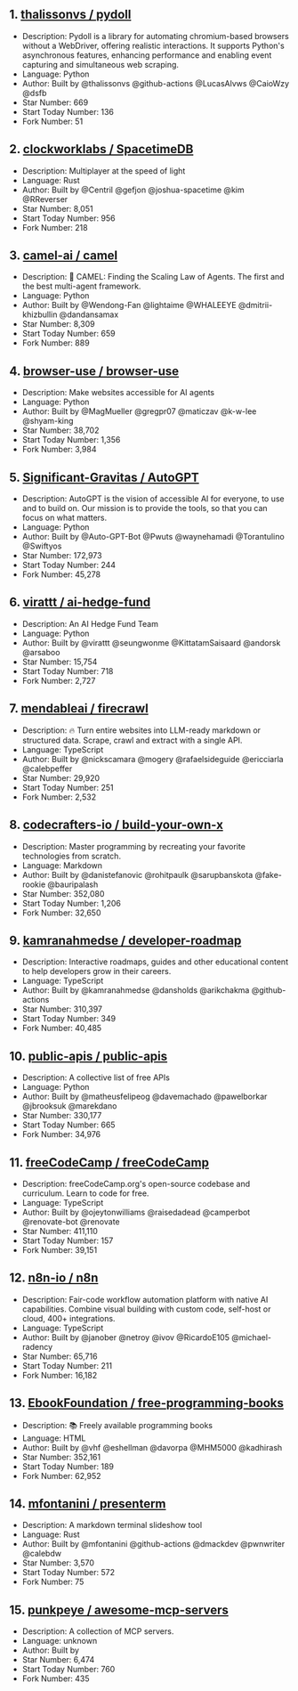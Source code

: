 ## 1. [thalissonvs / pydoll](https://github.com/thalissonvs/pydoll)
- Description: Pydoll is a library for automating chromium-based browsers without a WebDriver, offering realistic interactions. It supports Python's asynchronous features, enhancing performance and enabling event capturing and simultaneous web scraping.
- Language: Python
- Author: Built by @thalissonvs @github-actions @LucasAlvws @CaioWzy @dsfb
- Star Number: 669
- Start Today Number: 136
- Fork Number: 51

## 2. [clockworklabs / SpacetimeDB](https://github.com/clockworklabs/SpacetimeDB)
- Description: Multiplayer at the speed of light
- Language: Rust
- Author: Built by @Centril @gefjon @joshua-spacetime @kim @RReverser
- Star Number: 8,051
- Start Today Number: 956
- Fork Number: 218

## 3. [camel-ai / camel](https://github.com/camel-ai/camel)
- Description: 🐫 CAMEL: Finding the Scaling Law of Agents. The first and the best multi-agent framework.
- Language: Python
- Author: Built by @Wendong-Fan @lightaime @WHALEEYE @dmitrii-khizbullin @dandansamax
- Star Number: 8,309
- Start Today Number: 659
- Fork Number: 889

## 4. [browser-use / browser-use](https://github.com/browser-use/browser-use)
- Description: Make websites accessible for AI agents
- Language: Python
- Author: Built by @MagMueller @gregpr07 @maticzav @k-w-lee @shyam-king
- Star Number: 38,702
- Start Today Number: 1,356
- Fork Number: 3,984

## 5. [Significant-Gravitas / AutoGPT](https://github.com/Significant-Gravitas/AutoGPT)
- Description: AutoGPT is the vision of accessible AI for everyone, to use and to build on. Our mission is to provide the tools, so that you can focus on what matters.
- Language: Python
- Author: Built by @Auto-GPT-Bot @Pwuts @waynehamadi @Torantulino @Swiftyos
- Star Number: 172,973
- Start Today Number: 244
- Fork Number: 45,278

## 6. [virattt / ai-hedge-fund](https://github.com/virattt/ai-hedge-fund)
- Description: An AI Hedge Fund Team
- Language: Python
- Author: Built by @virattt @seungwonme @KittatamSaisaard @andorsk @arsaboo
- Star Number: 15,754
- Start Today Number: 718
- Fork Number: 2,727

## 7. [mendableai / firecrawl](https://github.com/mendableai/firecrawl)
- Description: 🔥 Turn entire websites into LLM-ready markdown or structured data. Scrape, crawl and extract with a single API.
- Language: TypeScript
- Author: Built by @nickscamara @mogery @rafaelsideguide @ericciarla @calebpeffer
- Star Number: 29,920
- Start Today Number: 251
- Fork Number: 2,532

## 8. [codecrafters-io / build-your-own-x](https://github.com/codecrafters-io/build-your-own-x)
- Description: Master programming by recreating your favorite technologies from scratch.
- Language: Markdown
- Author: Built by @danistefanovic @rohitpaulk @sarupbanskota @fake-rookie @bauripalash
- Star Number: 352,080
- Start Today Number: 1,206
- Fork Number: 32,650

## 9. [kamranahmedse / developer-roadmap](https://github.com/kamranahmedse/developer-roadmap)
- Description: Interactive roadmaps, guides and other educational content to help developers grow in their careers.
- Language: TypeScript
- Author: Built by @kamranahmedse @dansholds @arikchakma @github-actions
- Star Number: 310,397
- Start Today Number: 349
- Fork Number: 40,485

## 10. [public-apis / public-apis](https://github.com/public-apis/public-apis)
- Description: A collective list of free APIs
- Language: Python
- Author: Built by @matheusfelipeog @davemachado @pawelborkar @jbrooksuk @marekdano
- Star Number: 330,177
- Start Today Number: 665
- Fork Number: 34,976

## 11. [freeCodeCamp / freeCodeCamp](https://github.com/freeCodeCamp/freeCodeCamp)
- Description: freeCodeCamp.org's open-source codebase and curriculum. Learn to code for free.
- Language: TypeScript
- Author: Built by @ojeytonwilliams @raisedadead @camperbot @renovate-bot @renovate
- Star Number: 411,110
- Start Today Number: 157
- Fork Number: 39,151

## 12. [n8n-io / n8n](https://github.com/n8n-io/n8n)
- Description: Fair-code workflow automation platform with native AI capabilities. Combine visual building with custom code, self-host or cloud, 400+ integrations.
- Language: TypeScript
- Author: Built by @janober @netroy @ivov @RicardoE105 @michael-radency
- Star Number: 65,716
- Start Today Number: 211
- Fork Number: 16,182

## 13. [EbookFoundation / free-programming-books](https://github.com/EbookFoundation/free-programming-books)
- Description: 📚 Freely available programming books
- Language: HTML
- Author: Built by @vhf @eshellman @davorpa @MHM5000 @kadhirash
- Star Number: 352,161
- Start Today Number: 189
- Fork Number: 62,952

## 14. [mfontanini / presenterm](https://github.com/mfontanini/presenterm)
- Description: A markdown terminal slideshow tool
- Language: Rust
- Author: Built by @mfontanini @github-actions @dmackdev @pwnwriter @calebdw
- Star Number: 3,570
- Start Today Number: 572
- Fork Number: 75

## 15. [punkpeye / awesome-mcp-servers](https://github.com/punkpeye/awesome-mcp-servers)
- Description: A collection of MCP servers.
- Language: unknown
- Author: Built by
- Star Number: 6,474
- Start Today Number: 760
- Fork Number: 435